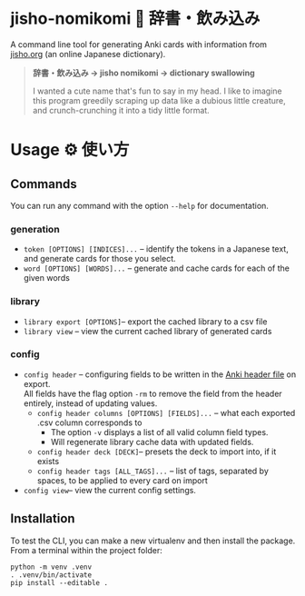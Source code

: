 # jisho-nomikomi 👹 辞書・飲み込み
A command line tool for generating Anki cards with information from [jisho.org](https://jisho.org/) (an online Japanese dictionary).

> **辞書・飲み込み → jisho nomikomi → dictionary swallowing**
>
> I wanted a cute name that's fun to say in my head.
> I like to imagine this program greedily scraping up data like a dubious little creature, and crunch-crunching it into a tidy little format.

# Usage ⚙️ 使い方
## Commands
You can run any command with the option `--help` for documentation.

### generation
- `token [OPTIONS] [INDICES]...` &ndash; identify the tokens in a Japanese text, and generate cards for those you select.
- `word [OPTIONS] [WORDS]...` &ndash; generate and cache cards for each of the given words

### library
- `library export [OPTIONS]`&ndash; export the cached library to a csv file
- `library view` &ndash; view the current cached library of generated cards

### config
- `config header` &ndash; configuring fields to be written in the 
  [Anki header file](https://docs.ankiweb.net/importing/text-files.html#file-headers) on export. \
  All fields have the flag option `-rm` to remove the field from the header entirely, instead of updating values.
  - `config header columns [OPTIONS] [FIELDS]...` &ndash; what each exported .csv column corresponds to
    - The option `-v` displays a list of all valid column field types.
    - Will regenerate library cache data with updated fields.
  - `config header deck [DECK]`&ndash; presets the deck to import into, if it exists
  - `config header tags [ALL_TAGS]...` &ndash; list of tags, separated by spaces, to be applied to every card on import
- `config view`&ndash; view the current config settings.

## Installation
To test the CLI, you can make a new virtualenv and then install the package. From a terminal within the project folder:
```
python -m venv .venv
. .venv/bin/activate
pip install --editable .
```

